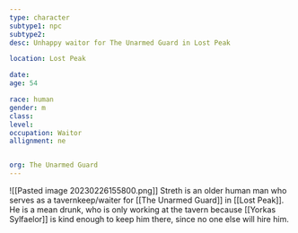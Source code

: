 ```yaml
---
type: character
subtype1: npc
subtype2:
desc: Unhappy waitor for The Unarmed Guard in Lost Peak

location: Lost Peak

date:
age: 54

race: human
gender: m
class:
level:
occupation: Waitor
allignment: ne


org: The Unarmed Guard
---
```

![[Pasted image 20230226155800.png]]
Streth is an older human man who serves as a tavernkeep/waiter for [[The Unarmed Guard]] in [[Lost Peak]]. He is a mean drunk, who is only working at the tavern because [[Yorkas Sylfaelor]] is kind enough to keep him there, since no one else will hire him.